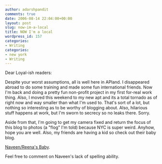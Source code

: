 ```yaml
---
author: adarshpandit
comments: true
date: 2006-08-14 22:04:00+00:00
layout: post
slug: now-im-a-local
title: NOW I'm a local
wordpress_id: 157
categories:
- Writing
categories:
- new york
- Writing
---
```


Dear Loyal-ish readers:

Despite your worst assumptions, all is well here in APland. I disappeared abroad to do some training and made some fun international friends. Now I'm back and doing a pretty fun non-profit project in my first for-real work thing. Also, I moved this weekend to my new apt and its a total tornado as of right now and way smaller than what I'm used to. That's sort of a lot, but nothing so interesting as to be worthy of blogging about. Also, hilarious stuff happens at work, but I'm sworn to secrecy so no leaks there. Sorry.

Aside from that, I'm going to get my camera fixed and return the focus of this blog to photos (a "flog" I'm told) because NYC is super weird. Anyhow, hope you are well. Also, my friends are having a kid so check out their baby blog.

[Naveen/Reena's Baby](http://www.naveenandreena.com/baby/).

Feel free to comment on Naveen's lack of spelling ability.
